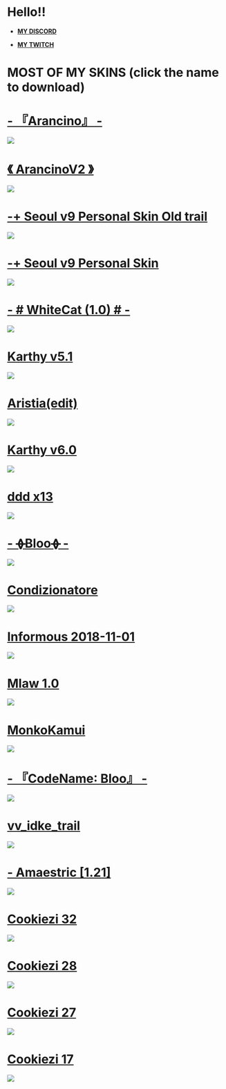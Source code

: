 # Hello!!
* [**MY DISCORD**](https://discord.com/invite/tzWdHW9cBt)

* [**MY TWITCH**](https://www.twitch.tv/arancino)

# MOST OF MY SKINS (click the name to download)


# [-  『Arancino』  -](https://mega.nz/file/WWAgHRCJ#-KVmQ8H878yriiJ_EmU5AI1j1cpXIKuF70W0GRIwfSM)
![](https://i.imgur.com/huT9cl7.png)
# [《 ArancinoV2 》](https://mega.nz/file/zGJAkICS#3OTomuhL3BNgFPjdStbqXCpwtr_PE8UqnHmrrbTHGyo)
![](https://i.imgur.com/qXwdVSu.png)
# [-+ Seoul v9 Personal Skin Old trail](https://shigeskinss.s-ul.eu/97eu8DIN)
![](https://i.imgur.com/hKeFcXv.png)
# [-+ Seoul v9 Personal Skin](https://shigeskinss.s-ul.eu/csrv6H29)
![](https://i.imgur.com/RBEwdpq.png)
# [- # WhiteCat (1.0) # -](https://www.mediafire.com/folder/3vnwgwe8vcsrv/WhiteCat)
![](https://skins.osuck.net/uploads/posts/2019-11/1573897221_3.jpg)
# [Karthy v5.1](https://www.mediafire.com/file/acjd8vi4e94mca1/Karthy_v5.1.osk/file)
![](https://skins.osuck.net/uploads/posts/2019-07/1562999852_screenshot5749.jpg)
# [Aristia(edit)](https://www.mediafire.com/file/wxh5t1xfa3kpncd/Aristia%28Edit%29.osk/file)
![](https://skins.osuck.net/uploads/posts/2019-02/1549355517_3.jpg)
# [Karthy v6.0](https://www.mediafire.com/file/xldyxj1td630hun/Karthy_v6.0.osk/file)
![](https://skins.osuck.net/uploads/posts/2019-12/1576166485_screenshot7438.jpg)
# [ddd x13](https://www.dropbox.com/s/88o6uyn4ojmge9f/ddd%20x13.osk?dl=1)
![](https://i.imgur.com/kaOHlDt.png)
# [- ᚖBlooᚖ -](https://www.mediafire.com/folder/k131nvpl5lf2i/-_%E1%9A%96Bloo%E1%9A%96_-)
![](https://skins.osuck.net/uploads/posts/2019-09/1569425902_screenshot6504.jpg)
# [Condizionatore](https://mega.nz/file/EH5zTYqR#wQewa8YBSKMX5iVx_86f6K5OtGy4LRoTDrwfpkAO6pE)
![](https://i.imgur.com/qhZg6ko.png)
# [Informous 2018-11-01](https://www.mediafire.com/file/j5raovgx6jf8n6w/-_pinker_fusion_-.osk/file)
![](https://skins.osuck.net/uploads/posts/2018-11/1541245083_screenshot961.jpg)
# [Mlaw 1.0](https://puu.sh/CfL0o/0b290b54b7.osk)
![](https://skins.osuck.net/uploads/posts/2018-09/1537801729_rlv0zyq.jpg)
# [MonkoKamui](https://monko.s-ul.eu/8PR7w1pm)
![](https://i.imgur.com/ETZOdeS.png)
# [- 『CodeName∶ Bloo』 -](https://drive.google.com/file/d/1CXNBA3M_qIKpwWYp2oAC2RUjcW_QeWun/view)
![](https://i.imgur.com/WqP9Hes.png)
# [vv_idke_trail](https://mega.nz/file/bOxRySKY#2nr5okuv__k3ebXoCeUPrsYg0M-0VwVfaV-2CTC9O4A)
![](https://i.imgur.com/O9P9Zfl.png)
# [- Amaestric [1.21]](http://www.mediafire.com/file/wreuqmmkmve1201/-_Amaestric_%255B1.1%255D.osk/file)
![](https://skins.osuck.net/uploads/posts/2018-10/1538574954_screenshot450.jpg)
# [Cookiezi 32](https://circle-people.com/wp-content/Skins/Cookiezi/Cookiezi%2032%202018-08-01.osk)
![](https://shigeskinss.s-ul.eu/PN7J4qYy)
# [Cookiezi 28](https://circle-people.com/wp-content/Skins/Cookiezi/Cookiezi%2028%202018-02-04.osk)
![](https://shigeskinss.s-ul.eu/v3ZEQt6s)
# [Cookiezi 27](https://circle-people.com/wp-content/Skins/Cookiezi/Cookiezi%2027%202017-12-01.osk)
![](https://shigeskinss.s-ul.eu/fbzHxPNk)
# [Cookiezi 17](https://circle-people.com/wp-content/Skins/Cookiezi/Cookiezi%2017%202016-02-27.osk)
![](https://shigeskinss.s-ul.eu/QCnNRWem)

